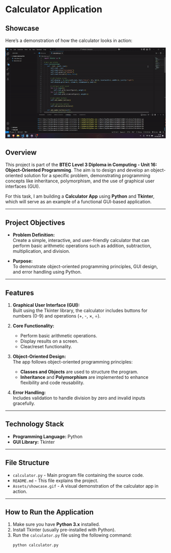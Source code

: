 # Calculator Application

## Showcase  
Here’s a demonstration of how the calculator looks in action:

![Showcase](Assets/showcase.gif)

## Overview  
This project is part of the **BTEC Level 3 Diploma in Computing - Unit 16: Object-Oriented Programming**. The aim is to design and develop an object-oriented solution for a specific problem, demonstrating programming concepts like inheritance, polymorphism, and the use of graphical user interfaces (GUI).  

For this task, I am building a **Calculator App** using **Python** and **Tkinter**, which will serve as an example of a functional GUI-based application.

---

## Project Objectives  
- **Problem Definition:**  
  Create a simple, interactive, and user-friendly calculator that can perform basic arithmetic operations such as addition, subtraction, multiplication, and division.  

- **Purpose:**  
  To demonstrate object-oriented programming principles, GUI design, and error handling using Python.  

---

## Features  
1. **Graphical User Interface (GUI):**  
   Built using the Tkinter library, the calculator includes buttons for numbers (0-9) and operations (+, -, ×, ÷).  

2. **Core Functionality:**  
   - Perform basic arithmetic operations.  
   - Display results on a screen.  
   - Clear/reset functionality.  

3. **Object-Oriented Design:**  
   The app follows object-oriented programming principles:
   - **Classes and Objects** are used to structure the program.  
   - **Inheritance** and **Polymorphism** are implemented to enhance flexibility and code reusability.

4. **Error Handling:**  
   Includes validation to handle division by zero and invalid inputs gracefully.

---

## Technology Stack  
- **Programming Language:** Python  
- **GUI Library:** Tkinter  

---

## File Structure  
- `calculator.py` - Main program file containing the source code.  
- `README.md` - This file explains the project.  
- `Assets/showcase.gif` - A visual demonstration of the calculator app in action.

---

## How to Run the Application  
1. Make sure you have **Python 3.x** installed.  
2. Install Tkinter (usually pre-installed with Python).  
3. Run the `calculator.py` file using the following command:  
   ```bash
   python calculator.py
